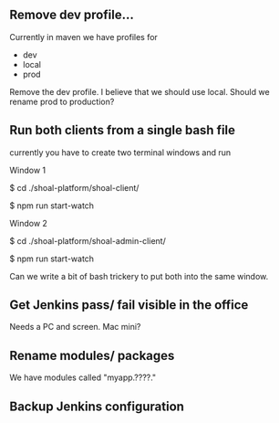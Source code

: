 ## Remove dev profile…

Currently in maven we have profiles for
- dev
- local
- prod

Remove the dev profile. I believe that we should use local. Should we rename prod to production?

## Run both clients from a single bash file

currently you have to create two terminal windows and run 

Window 1

$ cd ./shoal-platform/shoal-client/

$ npm run start-watch

Window 2

$ cd ./shoal-platform/shoal-admin-client/

$ npm run start-watch

Can we write a bit of bash trickery to put both into the same window.

## Get Jenkins pass/ fail visible in the office 

Needs a PC and screen. Mac mini? 

## Rename modules/ packages

We have modules called "myapp.????."

## Backup Jenkins configuration

